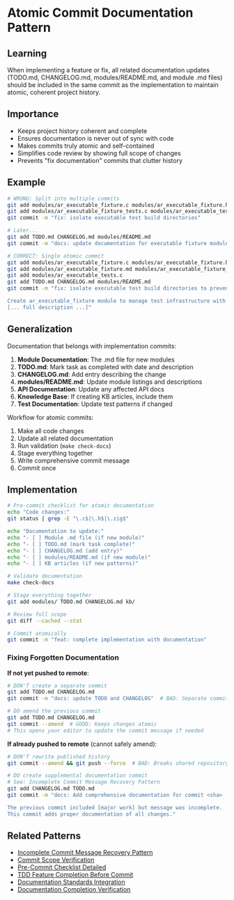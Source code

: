 # Atomic Commit Documentation Pattern

## Learning
When implementing a feature or fix, all related documentation updates (TODO.md, CHANGELOG.md, modules/README.md, and module .md files) should be included in the same commit as the implementation to maintain atomic, coherent project history.

## Importance
- Keeps project history coherent and complete
- Ensures documentation is never out of sync with code
- Makes commits truly atomic and self-contained
- Simplifies code review by showing full scope of changes
- Prevents "fix documentation" commits that clutter history

## Example
```bash
# WRONG: Split into multiple commits
git add modules/ar_executable_fixture.c modules/ar_executable_fixture.h
git add modules/ar_executable_fixture_tests.c modules/ar_executable_tests.c  
git commit -m "fix: isolate executable test build directories"

# Later...
git add TODO.md CHANGELOG.md modules/README.md
git commit -m "docs: update documentation for executable fixture module"

# CORRECT: Single atomic commit
git add modules/ar_executable_fixture.c modules/ar_executable_fixture.h
git add modules/ar_executable_fixture.md modules/ar_executable_fixture_tests.c
git add modules/ar_executable_tests.c
git add TODO.md CHANGELOG.md modules/README.md
git commit -m "fix: isolate executable test build directories to prevent compiler conflicts

Create ar_executable_fixture module to manage test infrastructure with proper isolation.
[... full description ...]"
```

## Generalization
Documentation that belongs with implementation commits:
1. **Module Documentation**: The .md file for new modules
2. **TODO.md**: Mark task as completed with date and description
3. **CHANGELOG.md**: Add entry describing the change
4. **modules/README.md**: Update module listings and descriptions
5. **API Documentation**: Update any affected API docs
6. **Knowledge Base**: If creating KB articles, include them
7. **Test Documentation**: Update test patterns if changed

Workflow for atomic commits:
1. Make all code changes
2. Update all related documentation
3. Run validation (`make check-docs`)
4. Stage everything together
5. Write comprehensive commit message
6. Commit once

## Implementation
```bash
# Pre-commit checklist for atomic documentation
echo "Code changes:"
git status | grep -E "\.c$|\.h$|\.zig$"

echo "Documentation to update:"
echo "- [ ] Module .md file (if new module)"
echo "- [ ] TODO.md (mark task complete)"  
echo "- [ ] CHANGELOG.md (add entry)"
echo "- [ ] modules/README.md (if new module)"
echo "- [ ] KB articles (if new patterns)"

# Validate documentation
make check-docs

# Stage everything together
git add modules/ TODO.md CHANGELOG.md kb/

# Review full scope
git diff --cached --stat

# Commit atomically
git commit -m "feat: complete implementation with documentation"
```

### Fixing Forgotten Documentation

**If not yet pushed to remote**:
```bash
# DON'T create a separate commit
git add TODO.md CHANGELOG.md
git commit -m "docs: update TODO and CHANGELOG"  # BAD: Separate commit

# DO amend the previous commit
git add TODO.md CHANGELOG.md
git commit --amend  # GOOD: Keeps changes atomic
# This opens your editor to update the commit message if needed
```

**If already pushed to remote** (cannot safely amend):
```bash
# DON'T rewrite published history
git commit --amend && git push --force  # BAD: Breaks shared repository

# DO create supplemental documentation commit
# See: Incomplete Commit Message Recovery Pattern
git add CHANGELOG.md TODO.md
git commit -m "docs: Add comprehensive documentation for commit <sha>

The previous commit included [major work] but message was incomplete.
This commit adds proper documentation of all changes."
```

## Related Patterns
- [Incomplete Commit Message Recovery Pattern](incomplete-commit-message-recovery-pattern.md)
- [Commit Scope Verification](commit-scope-verification.md)
- [Pre-Commit Checklist Detailed](pre-commit-checklist-detailed.md)
- [TDD Feature Completion Before Commit](tdd-feature-completion-before-commit.md)
- [Documentation Standards Integration](documentation-standards-integration.md)
- [Documentation Completion Verification](documentation-completion-verification.md)